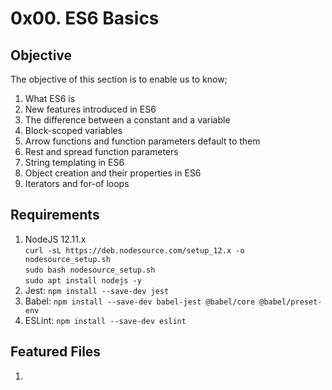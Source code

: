 # 0x00. ES6 Basics

## Objective
The objective of this section is to enable us to know;
1. What ES6 is
2. New features introduced in ES6
3. The difference between a constant and a variable
4. Block-scoped variables
5. Arrow functions and function parameters default to them
6. Rest and spread function parameters
7. String templating in ES6
8. Object creation and their properties in ES6
9. Iterators and for-of loops

## Requirements
1. NodeJS 12.11.x  
   `curl -sL https://deb.nodesource.com/setup_12.x -o nodesource_setup.sh`  
   `sudo bash nodesource_setup.sh`  
   `sudo apt install nodejs -y`  
2. Jest: `npm install --save-dev jest`
3. Babel: `npm install --save-dev babel-jest @babel/core @babel/preset-env`
4. ESLint: `npm install --save-dev eslint`

## Featured Files
1. 
